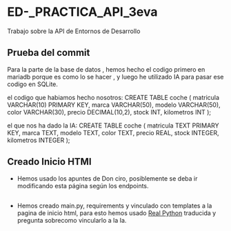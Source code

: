 # ED-_PRACTICA_API_3eva
Trabajo sobre la API de Entornos de Desarrollo

## Prueba del commit

Para la parte de la base de datos , hemos hecho el codigo primero en mariadb porque es como lo se hacer , y luego he utilizado IA para pasar  ese codigo en SQLite.

el codigo que habiamos hecho nosotros:
CREATE TABLE coche (
    matricula VARCHAR(10) PRIMARY KEY,
    marca VARCHAR(50),
    modelo VARCHAR(50),
    color VARCHAR(30),
    precio DECIMAL(10,2),
    stock INT,
    kilometros INT
);

el que nos ha dado la IA: 
CREATE TABLE coche (
    matricula TEXT PRIMARY KEY,
    marca TEXT,
    modelo TEXT,
    color TEXT,
    precio REAL,
    stock INTEGER,
    kilometros INTEGER
);


## Creado Inicio HTMl
- Hemos usado los apuntes de Don ciro, posiblemente se deba ir modificando esta página según los endpoints.

##
- Hemos creado main.py, requirements y vinculado con templates a la pagina de inicio html, para esto hemos usado [Real Python](https://realpython.com) traducida y pregunta sobrecomo vincularlo a la Ia.